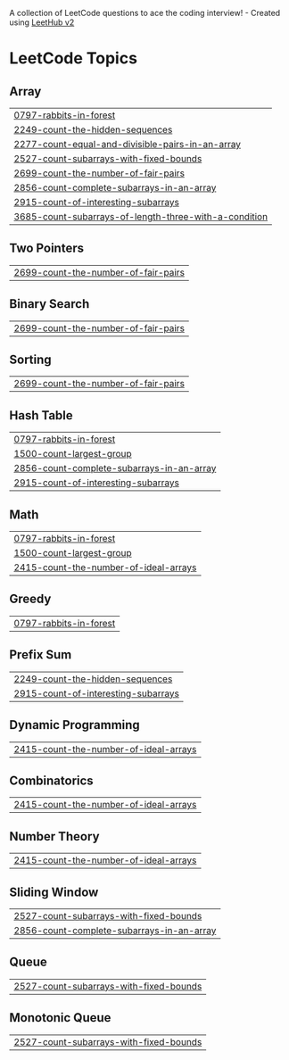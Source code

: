 A collection of LeetCode questions to ace the coding interview! - Created using [LeetHub v2](https://github.com/arunbhardwaj/LeetHub-2.0)
<!---LeetCode Topics Start-->
# LeetCode Topics
## Array
|  |
| ------- |
| [0797-rabbits-in-forest](https://github.com/skylurJEON/LeetCode/tree/master/0797-rabbits-in-forest) |
| [2249-count-the-hidden-sequences](https://github.com/skylurJEON/LeetCode/tree/master/2249-count-the-hidden-sequences) |
| [2277-count-equal-and-divisible-pairs-in-an-array](https://github.com/skylurJEON/LeetCode/tree/master/2277-count-equal-and-divisible-pairs-in-an-array) |
| [2527-count-subarrays-with-fixed-bounds](https://github.com/skylurJEON/LeetCode/tree/master/2527-count-subarrays-with-fixed-bounds) |
| [2699-count-the-number-of-fair-pairs](https://github.com/skylurJEON/LeetCode/tree/master/2699-count-the-number-of-fair-pairs) |
| [2856-count-complete-subarrays-in-an-array](https://github.com/skylurJEON/LeetCode/tree/master/2856-count-complete-subarrays-in-an-array) |
| [2915-count-of-interesting-subarrays](https://github.com/skylurJEON/LeetCode/tree/master/2915-count-of-interesting-subarrays) |
| [3685-count-subarrays-of-length-three-with-a-condition](https://github.com/skylurJEON/LeetCode/tree/master/3685-count-subarrays-of-length-three-with-a-condition) |
## Two Pointers
|  |
| ------- |
| [2699-count-the-number-of-fair-pairs](https://github.com/skylurJEON/LeetCode/tree/master/2699-count-the-number-of-fair-pairs) |
## Binary Search
|  |
| ------- |
| [2699-count-the-number-of-fair-pairs](https://github.com/skylurJEON/LeetCode/tree/master/2699-count-the-number-of-fair-pairs) |
## Sorting
|  |
| ------- |
| [2699-count-the-number-of-fair-pairs](https://github.com/skylurJEON/LeetCode/tree/master/2699-count-the-number-of-fair-pairs) |
## Hash Table
|  |
| ------- |
| [0797-rabbits-in-forest](https://github.com/skylurJEON/LeetCode/tree/master/0797-rabbits-in-forest) |
| [1500-count-largest-group](https://github.com/skylurJEON/LeetCode/tree/master/1500-count-largest-group) |
| [2856-count-complete-subarrays-in-an-array](https://github.com/skylurJEON/LeetCode/tree/master/2856-count-complete-subarrays-in-an-array) |
| [2915-count-of-interesting-subarrays](https://github.com/skylurJEON/LeetCode/tree/master/2915-count-of-interesting-subarrays) |
## Math
|  |
| ------- |
| [0797-rabbits-in-forest](https://github.com/skylurJEON/LeetCode/tree/master/0797-rabbits-in-forest) |
| [1500-count-largest-group](https://github.com/skylurJEON/LeetCode/tree/master/1500-count-largest-group) |
| [2415-count-the-number-of-ideal-arrays](https://github.com/skylurJEON/LeetCode/tree/master/2415-count-the-number-of-ideal-arrays) |
## Greedy
|  |
| ------- |
| [0797-rabbits-in-forest](https://github.com/skylurJEON/LeetCode/tree/master/0797-rabbits-in-forest) |
## Prefix Sum
|  |
| ------- |
| [2249-count-the-hidden-sequences](https://github.com/skylurJEON/LeetCode/tree/master/2249-count-the-hidden-sequences) |
| [2915-count-of-interesting-subarrays](https://github.com/skylurJEON/LeetCode/tree/master/2915-count-of-interesting-subarrays) |
## Dynamic Programming
|  |
| ------- |
| [2415-count-the-number-of-ideal-arrays](https://github.com/skylurJEON/LeetCode/tree/master/2415-count-the-number-of-ideal-arrays) |
## Combinatorics
|  |
| ------- |
| [2415-count-the-number-of-ideal-arrays](https://github.com/skylurJEON/LeetCode/tree/master/2415-count-the-number-of-ideal-arrays) |
## Number Theory
|  |
| ------- |
| [2415-count-the-number-of-ideal-arrays](https://github.com/skylurJEON/LeetCode/tree/master/2415-count-the-number-of-ideal-arrays) |
## Sliding Window
|  |
| ------- |
| [2527-count-subarrays-with-fixed-bounds](https://github.com/skylurJEON/LeetCode/tree/master/2527-count-subarrays-with-fixed-bounds) |
| [2856-count-complete-subarrays-in-an-array](https://github.com/skylurJEON/LeetCode/tree/master/2856-count-complete-subarrays-in-an-array) |
## Queue
|  |
| ------- |
| [2527-count-subarrays-with-fixed-bounds](https://github.com/skylurJEON/LeetCode/tree/master/2527-count-subarrays-with-fixed-bounds) |
## Monotonic Queue
|  |
| ------- |
| [2527-count-subarrays-with-fixed-bounds](https://github.com/skylurJEON/LeetCode/tree/master/2527-count-subarrays-with-fixed-bounds) |
<!---LeetCode Topics End-->
